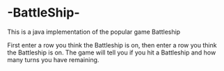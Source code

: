 # -BattleShip-
This is a java implementation of the popular game Battleship

First enter a row you think the Battleship is on, then enter 
a row you think the Battleship is on. The game will tell you if you hit a Battleship and how many turns you have remaining.
